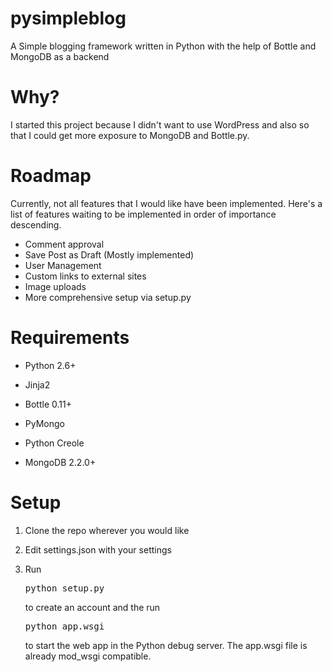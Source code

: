 pysimpleblog
============

A Simple blogging framework written in Python with the help of Bottle and MongoDB as a backend

Why?
===

I started this project because I didn't want to use WordPress and also so that I could get more exposure to MongoDB and Bottle.py.


Roadmap
=======

Currently, not all features that I would like have been implemented. Here's a list of features waiting to be implemented in order of importance descending.

* Comment approval
* Save Post as Draft (Mostly implemented)
* User Management
* Custom links to external sites
* Image uploads
* More comprehensive setup via setup.py

Requirements
============

* Python 2.6+
* Jinja2
* Bottle 0.11+
* PyMongo
* Python Creole

* MongoDB 2.2.0+

Setup
=====

1. Clone the repo wherever you would like

2. Edit settings.json with your settings

3. Run <pre>python setup.py</pre> to create an account and the run <pre>python app.wsgi</pre> to start the web app in the Python debug server. The app.wsgi file is already mod_wsgi compatible.
